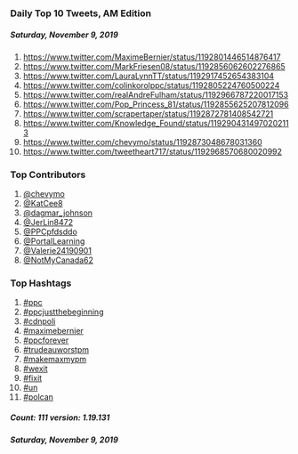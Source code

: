 ### Daily Top 10 Tweets, AM Edition
##### Saturday, November 9, 2019
 1) https://www.twitter.com/MaximeBernier/status/1192801446514876417
 2) https://www.twitter.com/MarkFriesen08/status/1192856062602276865
 3) https://www.twitter.com/LauraLynnTT/status/1192917452654383104
 4) https://www.twitter.com/colinkorolppc/status/1192805224760500224
 5) https://www.twitter.com/realAndreFulham/status/1192966787220017153
 6) https://www.twitter.com/Pop_Princess_81/status/1192855625207812096
 7) https://www.twitter.com/scrapertaper/status/1192872781408542721
 8) https://www.twitter.com/Knowledge_Found/status/1192904314970202113
 9) https://www.twitter.com/chevymo/status/1192873048678031360
10) https://www.twitter.com/tweetheart717/status/1192968570680020992

### Top Contributors
  1) [@chevymo](https://www.twitter.com/chevymo)
  2) [@KatCee8](https://www.twitter.com/KatCee8)
  3) [@dagmar_johnson](https://www.twitter.com/dagmar_johnson)
  4) [@JerLin8472](https://www.twitter.com/JerLin8472)
  5) [@PPCpfdsddo](https://www.twitter.com/PPCpfdsddo)
  6) [@PortalLearning](https://www.twitter.com/PortalLearning)
  7) [@Valerie24190901](https://www.twitter.com/Valerie24190901)
  8) [@NotMyCanada62](https://www.twitter.com/NotMyCanada62)


### Top Hashtags

  1) [#ppc](https://www.twitter.com/hashtag/ppc)
  2) [#ppcjustthebeginning](https://www.twitter.com/hashtag/ppcjustthebeginning)
  3) [#cdnpoli](https://www.twitter.com/hashtag/cdnpoli)
  4) [#maximebernier](https://www.twitter.com/hashtag/maximebernier)
  5) [#ppcforever](https://www.twitter.com/hashtag/ppcforever)
  6) [#trudeauworstpm](https://www.twitter.com/hashtag/trudeauworstpm)
  7) [#makemaxmypm](https://www.twitter.com/hashtag/makemaxmypm)
  8) [#wexit](https://www.twitter.com/hashtag/wexit)
  9) [#fixit](https://www.twitter.com/hashtag/fixit)
 10) [#un](https://www.twitter.com/hashtag/un)
 11) [#polcan](https://www.twitter.com/hashtag/polcan)

##### Count: 111	version: 1.19.131
##### Saturday, November 9, 2019

